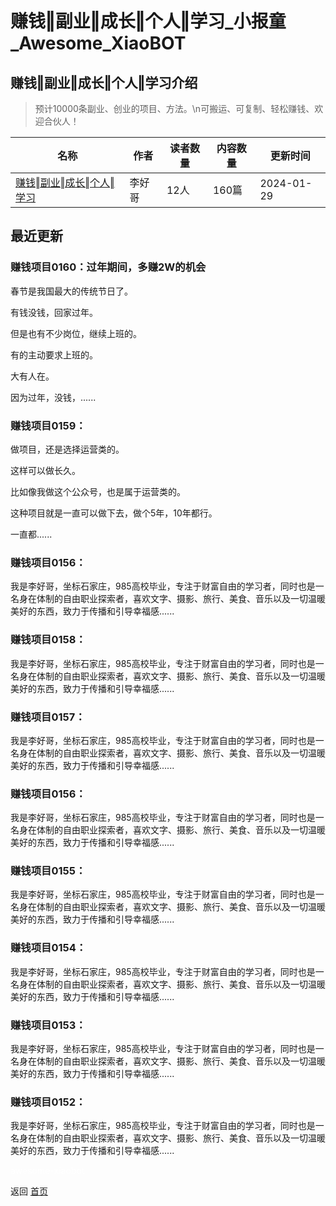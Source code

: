 # 赚钱‖副业‖成长‖个人‖学习_小报童_Awesome_XiaoBOT

## 赚钱‖副业‖成长‖个人‖学习介绍
> 预计10000条副业、创业的项目、方法。\n可搬运、可复制、轻松赚钱、欢迎合伙人！  
  


|名称|作者|读者数量|内容数量|更新时间|
|---|---|---|---|---|
|[赚钱‖副业‖成长‖个人‖学习](https://xiaobot.net/p/123777?refer=9c3f1c95-a052-465a-9902-f6d75080262a)|李好哥|12人|160篇|2024-01-29|

## 最近更新
### 赚钱项目0160：过年期间，多赚2W的机会

春节是我国最大的传统节日了。

有钱没钱，回家过年。

但是也有不少岗位，继续上班的。

有的主动要求上班的。

大有人在。

因为过年，没钱，......

### 赚钱项目0159：

做项目，还是选择运营类的。

这样可以做长久。

比如像我做这个公众号，也是属于运营类的。

这种项目就是一直可以做下去，做个5年，10年都行。

一直都......

### 赚钱项目0156：

我是李好哥，坐标石家庄，985高校毕业，专注于财富自由的学习者，同时也是一名身在体制的自由职业探索者，喜欢文字、摄影、旅行、美食、音乐以及一切温暖美好的东西，致力于传播和引导幸福感......

### 赚钱项目0158：

我是李好哥，坐标石家庄，985高校毕业，专注于财富自由的学习者，同时也是一名身在体制的自由职业探索者，喜欢文字、摄影、旅行、美食、音乐以及一切温暖美好的东西，致力于传播和引导幸福感......

### 赚钱项目0157：

我是李好哥，坐标石家庄，985高校毕业，专注于财富自由的学习者，同时也是一名身在体制的自由职业探索者，喜欢文字、摄影、旅行、美食、音乐以及一切温暖美好的东西，致力于传播和引导幸福感......

### 赚钱项目0156：

我是李好哥，坐标石家庄，985高校毕业，专注于财富自由的学习者，同时也是一名身在体制的自由职业探索者，喜欢文字、摄影、旅行、美食、音乐以及一切温暖美好的东西，致力于传播和引导幸福感......

### 赚钱项目0155：

我是李好哥，坐标石家庄，985高校毕业，专注于财富自由的学习者，同时也是一名身在体制的自由职业探索者，喜欢文字、摄影、旅行、美食、音乐以及一切温暖美好的东西，致力于传播和引导幸福感......

### 赚钱项目0154：

我是李好哥，坐标石家庄，985高校毕业，专注于财富自由的学习者，同时也是一名身在体制的自由职业探索者，喜欢文字、摄影、旅行、美食、音乐以及一切温暖美好的东西，致力于传播和引导幸福感......

### 赚钱项目0153：

我是李好哥，坐标石家庄，985高校毕业，专注于财富自由的学习者，同时也是一名身在体制的自由职业探索者，喜欢文字、摄影、旅行、美食、音乐以及一切温暖美好的东西，致力于传播和引导幸福感......

### 赚钱项目0152：

我是李好哥，坐标石家庄，985高校毕业，专注于财富自由的学习者，同时也是一名身在体制的自由职业探索者，喜欢文字、摄影、旅行、美食、音乐以及一切温暖美好的东西，致力于传播和引导幸福感......


<a href="https://github.com/Reno9527/awesome-xiaobot" style="color: white; text-decoration: none;">awesome-xiaobot</a>

返回 [首页](../README.md)
